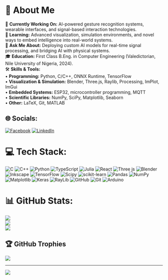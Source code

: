 # 💫 About Me

🔭 **Currently Working On:** AI-powered gesture recognition systems, wearable interfaces, and signal-based interaction technologies.  
🌱 **Learning:** Advanced visualization, simulation environments, and novel ways to embed intelligence into real-world systems.   
💬 **Ask Me About:** Deploying custom AI models for real-time signal processing, and bridging AI with physical systems.    
🎓 **Education:** First Class B.Eng. in Computer Engineering (Valedictorian, Nile University of Nigeria, 2024).  
🛠️ **Skills & Tools:**  
  • **Programming:** Python, C/C++, ONNX Runtime, TensorFlow  
  • **Visualization & Simulation:** Blender, Three.js, Raylib, Processing, ImPlot, ImGui  
  • **Embedded Systems:** ESP32, microcontroller programming, MQTT  
  • **Scientific Libraries:** NumPy, SciPy, Matplotlib, Seaborn  
  • **Other:** LaTeX, Git, MATLAB 



## 🌐 Socials:
[![Facebook](https://img.shields.io/badge/Facebook-%231877F2.svg?logo=Facebook&logoColor=white)](https://facebook.com/dave.gbemi.98) [![LinkedIn](https://img.shields.io/badge/LinkedIn-%230077B5.svg?logo=linkedin&logoColor=white)](https://linkedin.com/in/davidadeshina) 

# 💻 Tech Stack:
![C](https://img.shields.io/badge/c-%2300599C.svg?style=for-the-badge&logo=c&logoColor=white) ![C++](https://img.shields.io/badge/c++-%2300599C.svg?style=for-the-badge&logo=c%2B%2B&logoColor=white) ![Python](https://img.shields.io/badge/python-3670A0?style=for-the-badge&logo=python&logoColor=ffdd54) ![TypeScript](https://img.shields.io/badge/typescript-%23007ACC.svg?style=for-the-badge&logo=typescript&logoColor=white) ![Julia](https://img.shields.io/badge/-Julia-9558B2?style=for-the-badge&logo=julia&logoColor=white) ![React](https://img.shields.io/badge/react-%2320232a.svg?style=for-the-badge&logo=react&logoColor=%2361DAFB) ![Three js](https://img.shields.io/badge/threejs-black?style=for-the-badge&logo=three.js&logoColor=white) ![Blender](https://img.shields.io/badge/blender-%23F5792A.svg?style=for-the-badge&logo=blender&logoColor=white) ![Inkscape](https://img.shields.io/badge/Inkscape-e0e0e0?style=for-the-badge&logo=inkscape&logoColor=080A13) ![TensorFlow](https://img.shields.io/badge/TensorFlow-%23FF6F00.svg?style=for-the-badge&logo=TensorFlow&logoColor=white) ![Scipy](https://img.shields.io/badge/SciPy-%230C55A5.svg?style=for-the-badge&logo=scipy&logoColor=%white) ![scikit-learn](https://img.shields.io/badge/scikit--learn-%23F7931E.svg?style=for-the-badge&logo=scikit-learn&logoColor=white) ![Pandas](https://img.shields.io/badge/pandas-%23150458.svg?style=for-the-badge&logo=pandas&logoColor=white) ![NumPy](https://img.shields.io/badge/numpy-%23013243.svg?style=for-the-badge&logo=numpy&logoColor=white) ![Matplotlib](https://img.shields.io/badge/Matplotlib-%23ffffff.svg?style=for-the-badge&logo=Matplotlib&logoColor=black) ![Keras](https://img.shields.io/badge/Keras-%23D00000.svg?style=for-the-badge&logo=Keras&logoColor=white) ![RayLib](https://img.shields.io/badge/RAYLIB-FFFFFF?style=for-the-badge&logo=raylib&logoColor=black) ![GitHub](https://img.shields.io/badge/github-%23121011.svg?style=for-the-badge&logo=github&logoColor=white) ![Git](https://img.shields.io/badge/git-%23F05033.svg?style=for-the-badge&logo=git&logoColor=white) ![Arduino](https://img.shields.io/badge/-Arduino-00979D?style=for-the-badge&logo=Arduino&logoColor=white)
# 📊 GitHub Stats:
![](https://github-readme-stats.vercel.app/api?username=davidAdeshinaArungbemi&theme=material-palenight&hide_border=false&include_all_commits=false&count_private=false)<br/>
![](https://nirzak-streak-stats.vercel.app/?user=davidAdeshinaArungbemi&theme=material-palenight&hide_border=false)<br/>
![](https://github-readme-stats.vercel.app/api/top-langs/?username=davidAdeshinaArungbemi&theme=material-palenight&hide_border=false&include_all_commits=false&count_private=false&layout=compact)

## 🏆 GitHub Trophies
![](https://github-profile-trophy.vercel.app/?username=davidAdeshinaArungbemi&theme=material-palenight&no-frame=false&no-bg=true&margin-w=4)

---
[![](https://visitcount.itsvg.in/api?id=davidAdeshinaArungbemi&icon=0&color=0)](https://visitcount.itsvg.in)

<!-- Proudly created with GPRM ( https://gprm.itsvg.in ) -->
